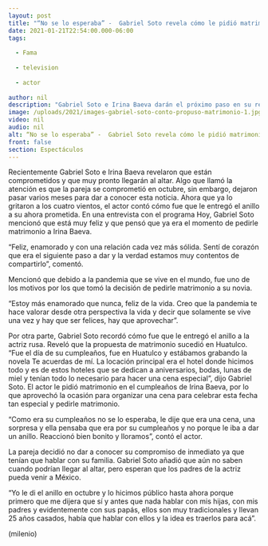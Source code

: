 ```yaml
---
layout: post
title: "“No se lo esperaba” -  Gabriel Soto revela cómo le pidió matrimonio a Irina Baeva"
date: 2021-01-21T22:54:00.000-06:00
tags:
  
  - Fama
  
  - television
  
  - actor
  
author: nil
description: "Gabriel Soto e Irina Baeva darán el próximo paso en su relación. El actor contó los detalles de cómo le pidió matrimonio a su ahora prometida. "
image: /uploads/2021/images-gabriel-soto-conto-propuso-matrimonio-1.jpg
video: nil
audio: nil
alt: “No se lo esperaba” -  Gabriel Soto revela cómo le pidió matrimonio a Irina Baeva
front: false
section: Espectáculos
---
```


Recientemente Gabriel Soto e Irina Baeva revelaron que están comprometidos y que muy pronto llegarán al altar. Algo que llamó la atención es que la pareja se comprometió en octubre, sin embargo, dejaron pasar varios meses para dar a conocer esta noticia. Ahora que ya lo gritaron a los cuatro vientos, el actor contó cómo fue que le entregó el anillo a su ahora prometida. 
En una entrevista con el programa Hoy, Gabriel Soto mencionó que está muy feliz y que pensó que ya era el momento de pedirle matrimonio a Irina Baeva. 

“Feliz, enamorado y con una relación cada vez más sólida. Sentí de corazón que era el siguiente paso a dar y la verdad estamos muy contentos de compartirlo”, comentó. 

Mencionó que debido a la pandemia que se vive en el mundo, fue uno de los motivos por los que tomó la decisión de pedirle matrimonio a su novia. 

“Estoy más enamorado que nunca, feliz de la vida. Creo que la pandemia te hace valorar desde otra perspectiva la vida y decir que solamente se vive una vez y hay que ser felices, hay que aprovechar”. 

Por otra parte, Gabriel Soto recordó cómo fue que le entregó el anillo a la actriz rusa. Reveló que la propuesta de matrimonio sucedió en Huatulco. 
“Fue el día de su cumpleaños, fue en Huatulco y estábamos grabando la novela Te acuerdas de mí. La locación principal era el hotel donde hicimos todo y es de estos hoteles que se dedican a aniversarios, bodas, lunas de miel y tenían todo lo necesario para hacer una cena especial”, dijo Gabriel Soto. 
El actor le pidió matrimonio en el cumpleaños de Irina Baeva, por lo que aprovechó la ocasión para organizar una cena para celebrar esta fecha tan especial y pedirle matrimonio. 

“Como era su cumpleaños no se lo esperaba, le dije que era una cena, una sorpresa y ella pensaba que era por su cumpleaños y no porque le iba a dar un anillo. Reaccionó bien bonito y lloramos”, contó el actor. 

La pareja decidió no dar a conocer su compromiso de inmediato ya que tenían que hablar con su familia. Gabriel Soto añadió que aún no saben cuando podrían llegar al altar, pero esperan que los padres de la actriz pueda venir a México. 

“Yo le di el anillo en octubre y lo hicimos público hasta ahora porque primero que me dijera que sí y antes que nada hablar con mis hijas, con mis padres y evidentemente con sus papás, ellos son muy tradicionales y llevan 25 años casados, había que hablar con ellos y la idea es traerlos para acá”. 

(milenio)